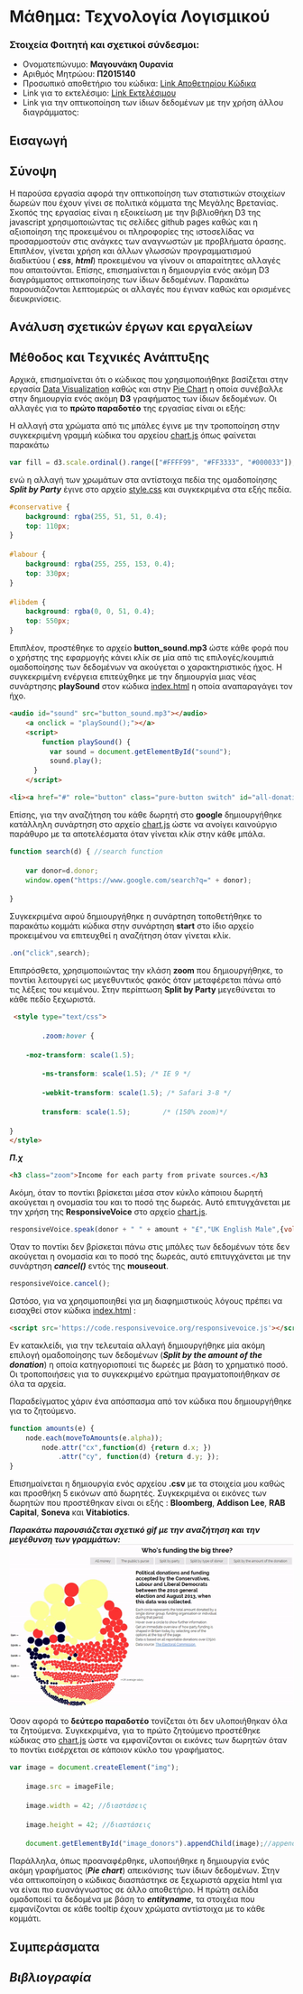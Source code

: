 # Μάθημα: Τεχνολογία Λογισμικού

### Στοιχεία Φοιτητή και σχετικοί σύνδεσμοι:
* Ονοματεπώνυμο: **Μαγουνάκη Ουρανία**
* Αριθμός Μητρώου: **Π2015140**
* Προσωπικό αποθετήριο του κώδικα: [Link Αποθετηρίου Κώδικα](https://github.com/p15mago/D3js-uk-political-donations)
* Link για το εκτελέσιμο: [Link Εκτελέσιμου](https://p15mago.github.io/D3js-uk-political-donations/)
* Link για την οπτικοποίηση των ίδιων δεδομένων με την χρήση άλλου διαγράμματος:

## Εισαγωγή


## Σύνοψη
Η παρούσα εργασία αφορά την οπτικοποίηση των στατιστικών στοιχείων δωρεών που έχουν γίνει σε πολιτικά κόμματα της Μεγάλης Βρετανίας. Σκοπός της εργασίας είναι η εξοικείωση με την βιβλιοθήκη D3 της javascript χρησιμοποιώντας τις σελίδες github pages καθώς και η αξιοποίηση της προκειμένου οι πληροφορίες της ιστοσελίδας να προσαρμοστούν στις ανάγκες των αναγνωστών με προβλήματα όρασης. Επιπλέον, γίνεται χρήση και άλλων γλωσσών προγραμματισμού διαδικτύου ( **_css_**, **_html_**) προκειμένου να γίνουν οι απαραίτητες αλλαγές που απαιτούνται. Επίσης, επισημαίνεται η δημιουργία ενός ακόμη D3 διαγράμματος οπτικοποίησης των ίδιων δεδομένων. Παρακάτω παρουσιάζονται λεπτομερώς οι αλλαγές που έγιναν καθώς και ορισμένες διευκρινίσεις.


## Aνάλυση σχετικών έργων και εργαλείων

## Mέθοδος και Tεχνικές Aνάπτυξης
Αρχικά, επισημαίνεται ότι ο κώδικας που χρησιμοποιήθηκε βασίζεται στην εργασία [Data Visualization](https://github.com/ioniodi/D3js-uk-political-donations) καθώς και στην [Pie Chart](https://bl.ocks.org/mbostock/3887235) η οποία συνέβαλλε στην δημιουργία ενός ακόμη **D3** γραφήματος των ίδιων δεδομένων.  Οι αλλαγές για το **πρώτο παραδοτέο** της εργασίας είναι οι εξής:

Η αλλαγή στα χρώματα από τις μπάλες έγινε με την τροποποίηση στην συγκεκριμένη γραμμή κώδικα του αρχείου [chart.js](https://github.com/p15mago/D3js-uk-political-donations/blob/gh-pages/chart.js) όπως φαίνεται παρακάτω 
```javascript
var fill = d3.scale.ordinal().range(["#FFFF99", "#FF3333", "#000033"]);
```
ενώ η αλλαγή των χρωμάτων στα αντίστοιχα πεδία της ομαδοποίησης **_Split by Party_** έγινε στο αρχείο [style.css](https://github.com/p15mago/D3js-uk-political-donations/blob/gh-pages/style.css) και συγκεκριμένα στα εξής πεδία.
```css
#conservative {
    background: rgba(255, 51, 51, 0.4);
    top: 110px;
}

#labour {
    background: rgba(255, 255, 153, 0.4);
    top: 330px;
}

#libdem {
    background: rgba(0, 0, 51, 0.4);
    top: 550px;
}
```
Επιπλέον, προστέθηκε το αρχείο **button_sound.mp3** ώστε κάθε φορά που ο χρήστης της εφαρμογής κάνει κλίκ σε μία από τις επιλογές/κουμπιά ομαδοποίησης των δεδομένων να ακούγεται ο χαρακτηριστικός ήχος. Η συγκεκριμένη ενέργεια επιτεύχθηκε με την δημιουργία μιας νέας συνάρτησης **playSound** στον κώδικα [index.html](https://github.com/p15mago/D3js-uk-political-donations/blob/gh-pages/index.html) η οποία αναπαραγάγει τον ήχο.

```html
<audio id="sound" src="button_sound.mp3"></audio>
    <a onclick = "playSound();"></a>
    <script>
        function playSound() {
          var sound = document.getElementById("sound");
          sound.play();
      }
    </script>
```
```html
<li><a href="#" role="button" class="pure-button switch" id="all-donations" onclick = "playSound()">All money</a></li>
```
Επίσης, για την αναζήτηση του κάθε δωρητή στο **google** δημιουργήθηκε κατάλληλη συνάρτηση στο αρχείο [chart.js](https://github.com/p15mago/D3js-uk-political-donations/blob/gh-pages/chart.js) ώστε να ανοίγει καινούργιο παράθυρο με τα αποτελέσματα όταν γίνεται κλίκ στην κάθε μπάλα.
```javascript
function search(d) { //search function 

	var donor=d.donor;
	window.open("https://www.google.com/search?q=" + donor);

}
```
Συγκεκριμένα αφού δημιουργήθηκε η συνάρτηση τοποθετήθηκε το παρακάτω κομμάτι κώδικα στην συνάρτηση **start** στο ίδιο αρχείο προκειμένου να επιτευχθεί η αναζήτηση όταν γίνεται κλίκ.
```javascript
.on("click",search);
```
Επιπρόσθετα, χρησιμοποιώντας την κλάση **zoom** που δημιουργήθηκε, το ποντίκι λειτουργεί ως μεγεθυντικός φακός όταν μεταφέρεται πάνω από τις λέξεις του κειμένου. Στην περίπτωση **Split by Party** μεγεθύνεται το κάθε πεδίο ξεχωριστά.
```html
 <style type="text/css">

        .zoom:hover {

	-moz-transform: scale(1.5);

        -ms-transform: scale(1.5); /* IE 9 */

        -webkit-transform: scale(1.5); /* Safari 3-8 */

        transform: scale(1.5);        /* (150% zoom)*/

}
</style>
```
**_Π.χ_**
```html
<h3 class="zoom">Income for each party from private sources.</h3
```
Ακόμη, όταν το ποντίκι βρίσκεται μέσα στον κύκλο κάποιου δωρητή ακούγεται η ονομασία του και το ποσό της δωρεάς. Αυτό επιτυγχάνεται με την χρήση της **ResponsiveVoice** στο αρχείο [chart.js](https://github.com/p15mago/D3js-uk-political-donations/blob/gh-pages/chart.js).
```javascript
responsiveVoice.speak(donor + " " + amount + "£","UK English Male",{volume: 1}); //Βρίσκεται εντός της mouseover 
```
Όταν το ποντίκι δεν βρίσκεται πάνω στις μπάλες των δεδομένων τότε δεν ακούγεται η ονομασία και το ποσό της δωρεάς, αυτό επιτυγχάνεται με την συνάρτηση **_cancel()_** εντός της **mouseout**.
```javascript
responsiveVoice.cancel(); 
```
Ωστόσο, για να χρησιμοποιηθεί για μη διαφημιστικούς λόγους πρέπει να εισαχθεί στον κώδικα [index.html](https://github.com/p15mago/D3js-uk-political-donations/blob/gh-pages/index.html) :
```html
<script src='https://code.responsivevoice.org/responsivevoice.js'></script>
```
Εν κατακλείδι, για την τελευταία αλλαγή δημιουργήθηκε μία ακόμη επιλογή ομαδοποίησης των δεδομένων (**_Split by the amount of the donation_**) η οποία κατηγοριοποιεί τις δωρεές με βάση το χρηματικό ποσό. Οι τροποποιήσεις για το συγκεκριμένο ερώτημα πραγματοποιήθηκαν σε όλα τα αρχεία.

Παραδείγματος χάριν ένα απόσπασμα από τον κώδικα που δημιουργήθηκε για το ζητούμενο.
```javascript
function amounts(e) {
	node.each(moveToAmounts(e.alpha));
		node.attr("cx",function(d) {return d.x; })
			.attr("cy", function(d) {return d.y; });
}
```
Επισημαίνεται η δημιουργία ενός αρχείου **.csv** με τα στοιχεία μου καθώς και προσθήκη 5 εικόνων από δωρητές. Συγκεκριμένα οι εικόνες των δωρητών που προστέθηκαν είναι οι εξής : **Bloomberg**, **Addison Lee**, **RAB Capital**, **Soneva** και **Vitabiotics**.

**_Παρακάτω παρουσιάζεται σχετικό gif με την αναζήτηση και την μεγέθυνση των γραμμάτων:_**
![a.gif](a.gif)

Όσον αφορά το **δεύτερο παραδοτέο** τονίζεται ότι δεν υλοποιήθηκαν όλα τα ζητούμενα. Συγκεκριμένα, για το πρώτο ζητούμενο προστέθηκε κώδικας στο [chart.js](https://github.com/p15mago/D3js-uk-political-donations/blob/gh-pages/chart.js) ώστε να εμφανίζονται  οι εικόνες των δωρητών όταν το ποντίκι εισέρχεται σε κάποιον κύκλο του γραφήματος. 
```javascript
var image = document.createElement("img");

	image.src = imageFile;  
	
	image.width = 42; //διαστάσεις
	
	image.height = 42; //διαστάσεις

	document.getElementById("image_donors").appendChild(image);//appends a node as the last child of a node.
```

Παράλληλα, όπως προαναφέρθηκε, υλοποιήθηκε η δημιουργία ενός ακόμη γραφήματος (**_Pie chart_**) απεικόνισης των ίδιων δεδομένων. Στην νέα οπτικοποίηση ο κώδικας διασπάστηκε σε ξεχωριστά αρχεία html για να είναι πιο ευανάγνωστος σε άλλο αποθετήριο. Η πρώτη σελίδα ομαδοποιεί τα δεδομένα με βάση το **_entityname_**, τα στοιχέια που εμφανίζονται σε κάθε tooltip έχουν χρώματα αντίστοιχα με το κάθε κομμάτι.

## Συμπεράσματα

## _Βιβλιογραφία_

